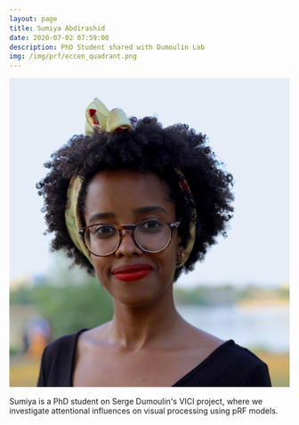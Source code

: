 ```yaml
---
layout: page
title: Sumiya Abdirashid
date: 2020-07-02 07:59:00
description: PhD Student shared with Dumoulin Lab
img: /img/prf/eccen_quadrant.png
---
```


<img class="col one right" src="/img/people/sa.png">

Sumiya is a PhD student on Serge Dumoulin's VICI project, where we investigate attentional influences on visual processing using pRF models. 
